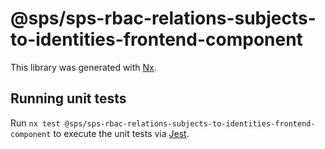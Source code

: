 # @sps/sps-rbac-relations-subjects-to-identities-frontend-component

This library was generated with [Nx](https://nx.dev).

## Running unit tests

Run `nx test @sps/sps-rbac-relations-subjects-to-identities-frontend-component` to execute the unit tests via [Jest](https://jestjs.io).
